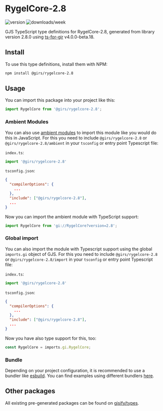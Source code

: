 
# RygelCore-2.8

![version](https://img.shields.io/npm/v/@girs/rygelcore-2.8)
![downloads/week](https://img.shields.io/npm/dw/@girs/rygelcore-2.8)


GJS TypeScript type definitions for RygelCore-2.8, generated from library version 2.8.0 using [ts-for-gir](https://github.com/gjsify/ts-for-gir) v4.0.0-beta.18.


## Install

To use this type definitions, install them with NPM:
```bash
npm install @girs/rygelcore-2.8
```

## Usage

You can import this package into your project like this:
```ts
import RygelCore from '@girs/rygelcore-2.8';
```

### Ambient Modules

You can also use [ambient modules](https://github.com/gjsify/ts-for-gir/tree/main/packages/cli#ambient-modules) to import this module like you would do this in JavaScript.
For this you need to include `@girs/rygelcore-2.8` or `@girs/rygelcore-2.8/ambient` in your `tsconfig` or entry point Typescript file:

`index.ts`:
```ts
import '@girs/rygelcore-2.8'
```

`tsconfig.json`:
```json
{
  "compilerOptions": {
    ...
  },
  "include": ["@girs/rygelcore-2.8"],
  ...
}
```

Now you can import the ambient module with TypeScript support: 

```ts
import RygelCore from 'gi://RygelCore?version=2.8';
```

### Global import

You can also import the module with Typescript support using the global `imports.gi` object of GJS.
For this you need to include `@girs/rygelcore-2.8` or `@girs/rygelcore-2.8/import` in your `tsconfig` or entry point Typescript file:

`index.ts`:
```ts
import '@girs/rygelcore-2.8'
```

`tsconfig.json`:
```json
{
  "compilerOptions": {
    ...
  },
  "include": ["@girs/rygelcore-2.8"],
  ...
}
```

Now you have also type support for this, too:

```ts
const RygelCore = imports.gi.RygelCore;
```

### Bundle

Depending on your project configuration, it is recommended to use a bundler like [esbuild](https://esbuild.github.io/). You can find examples using different bundlers [here](https://github.com/gjsify/ts-for-gir/tree/main/examples).

## Other packages

All existing pre-generated packages can be found on [gjsify/types](https://github.com/gjsify/types).

